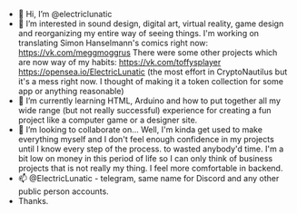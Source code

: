 - 👋 Hi, I’m @electriclunatic
- 👀 I’m interested in sound design, digital art, virtual reality, game design and reorganizing my entire way of seeing things.
I'm working on translating Simon Hanselmann's comics right now: https://vk.com/meggmoggrus
There were some other projects which are now way of my habits:
https://vk.com/toffysplayer
https://opensea.io/ElectricLunatic (the most effort in CryptoNautilus but it's a mess right now. I thought of making it a token collection for some app or anything reasonable)
- 🌱 I’m currently learning HTML, Arduino and how to put together all my wide range (but not really successful) experience for creating a fun project like a computer game or a designer site.
- 💞️ I’m looking to collaborate on... Well, I'm kinda get used to make everything myself and I don't feel enough confidence in my projects until I know every step of the process. to wasted anybody'd time. I'm a bit low on money in this period of life so I can only think of business projects that is not really my thing. I feel more comfortable in backend.
- 📫 @ElectricLunatic - telegram, same name for Discord and any other public person accounts.
- Thanks.

<!---
electriclunatic/electriclunatic is a ✨ special ✨ repository because its `README.md` (this file) appears on your GitHub profile.
You can click the Preview link to take a look at your changes.
--->
